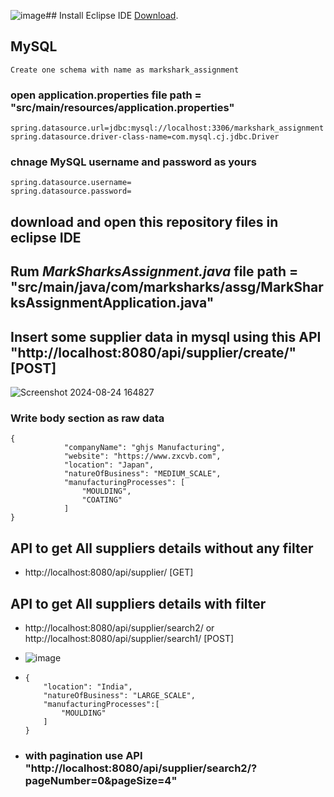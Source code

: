 ![image](https://github.com/user-attachments/assets/2e21f8df-38ff-405b-9b08-29d642ad47f4)## Install Eclipse IDE [Download](https://spring.io/tools).

## MySQL 
```
Create one schema with name as markshark_assignment
```
### open application.properties file path = "src/main/resources/application.properties"
```
spring.datasource.url=jdbc:mysql://localhost:3306/markshark_assignment
spring.datasource.driver-class-name=com.mysql.cj.jdbc.Driver
```
### chnage MySQL username and password as yours
```
spring.datasource.username=
spring.datasource.password=
```

## download and open this repository files in eclipse IDE

## Rum *MarkSharksAssignment.java* file path = "src/main/java/com/marksharks/assg/MarkSharksAssignmentApplication.java"

## Insert some supplier data in mysql using this API "http://localhost:8080/api/supplier/create/" [POST]
![Screenshot 2024-08-24 164827](https://github.com/user-attachments/assets/e95d7dcc-6151-4e33-b53a-1c826b677c49)
### Write body section as raw data
```
{
            "companyName": "ghjs Manufacturing",
            "website": "https://www.zxcvb.com",
            "location": "Japan",
            "natureOfBusiness": "MEDIUM_SCALE",
            "manufacturingProcesses": [
                "MOULDING",
                "COATING"
            ]
}
```

## API to get All suppliers details without any filter 
  - http://localhost:8080/api/supplier/   [GET]

## API to get All suppliers details with filter 

  - http://localhost:8080/api/supplier/search2/ or http://localhost:8080/api/supplier/search1/             [POST]
  - ![image](https://github.com/user-attachments/assets/dec2ad4b-24f1-479f-b514-1ffc1f078008)

  - ```
    {
        "location": "India",
        "natureOfBusiness": "LARGE_SCALE",
        "manufacturingProcesses":[
            "MOULDING"
        ]
    }
    ```
  - ### with pagination use API "http://localhost:8080/api/supplier/search2/?pageNumber=0&pageSize=4"
